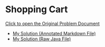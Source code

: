 # Shopping Cart

[Click to open the Original Problem Document](https://docs.google.com/document/d/1dmzUOzn2xc1SJ7myohmhplJuxWN52420rluoFHqOE1o/edit?usp=sharing)

- [My Solution (Annotated Markdown File)](./Assignment.md)
- [My Solution (Raw Java File)](./Assignment.java)

